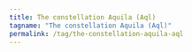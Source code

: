 ```yaml
---
title: The constellation Aquila (Aql)
tagname: "The constellation Aquila (Aql)"
permalink: /tag/the-constellation-aquila-aql
---
```

